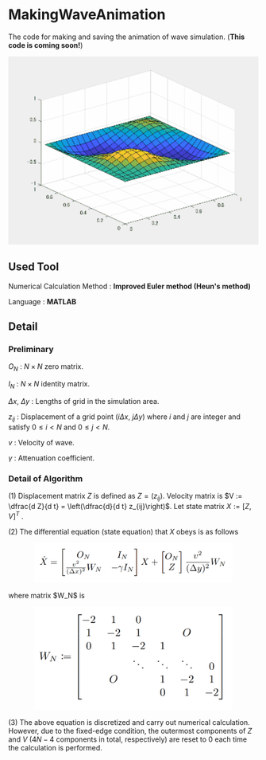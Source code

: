 # MakingWaveAnimation
The code for making and saving the animation of wave simulation. (**This code is coming soon!**)
<p align="center">
  <img src="./Wave.gif" alt="drawing" width="600"/>
</p>

## Used Tool
Numerical Calculation Method : **Improved Euler method (Heun's method)**

Language : **MATLAB**

## Detail
### Preliminary
$O_N$ : $N \times N$ zero matrix.

$I_N$ : $N \times N$ identity matrix.

$\Delta x$, $\Delta y$ : Lengths of grid in the simulation area.

$z_{ij}$ : Displacement of a grid point $(i \Delta x,\ j \Delta y)$ where $i$ and $j$ are integer and satisfy $0 \leq i < N$ and $0 \leq j < N$.

$v$ : Velocity of wave.

$\gamma$ : Attenuation coefficient.

### Detail of Algorithm
(1) Displacement matrix $Z$ is defined as $Z = (z_{ij})$. Velocity matrix is $V := \dfrac{d Z}{d t} = \left(\dfrac{d}{d t} z_{ij}\right)$. Let state matrix $X := [Z, V]^T$ .

(2) The differential equation (state equation) that $X$ obeys is as follows
<p align="center">
  <img src="./fig/state_eq.png" alt="drawing" width="400"/>
</p>
where matrix $W_N$ is
<p align="center">
  <img src="./fig/matrix_W.png" alt="drawing" width="400"/>
</p>

(3) The above equation is discretized and carry out numerical calculation. However, due to the fixed-edge condition, the outermost components of $Z$ and $V$ ($4N - 4$ components in total, respectively) are reset to 0 each time the calculation is performed.
